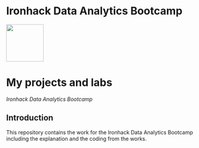 # Ironhack Data Analytics Bootcamp 
<img src="https://bit.ly/2VnXWr2" width="100">

# My projects and labs
*Ironhack Data Analytics Bootcamp*

## Introduction
This repository contains the work for the Ironhack Data Analytics Bootcamp including the explanation and the coding from the works. 







